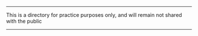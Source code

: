 


**********************************************************************************************************************************************

This is a directory for practice purposes only, and will remain not shared with the public

**********************************************************************************************************************************************
